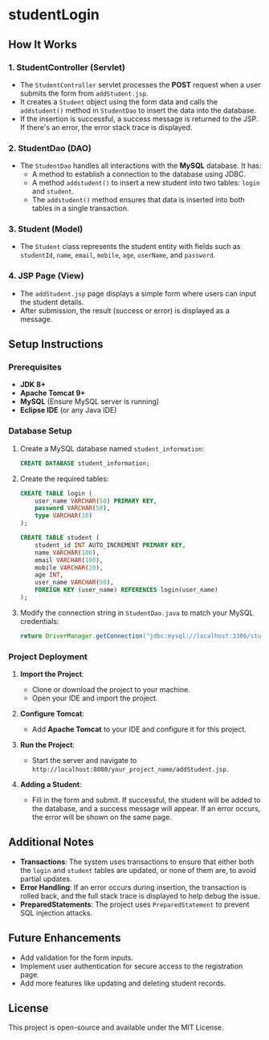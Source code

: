 # studentLogin

## How It Works

### 1. StudentController (Servlet)
- The `StudentController` servlet processes the **POST** request when a user submits the form from `addStudent.jsp`.
- It creates a `Student` object using the form data and calls the `addstudent()` method in `StudentDao` to insert the data into the database.
- If the insertion is successful, a success message is returned to the JSP. If there's an error, the error stack trace is displayed.

### 2. StudentDao (DAO)
- The `StudentDao` handles all interactions with the **MySQL** database. It has:
  - A method to establish a connection to the database using JDBC.
  - A method `addstudent()` to insert a new student into two tables: `login` and `student`.
  - The `addstudent()` method ensures that data is inserted into both tables in a single transaction.

### 3. Student (Model)
- The `Student` class represents the student entity with fields such as `studentId`, `name`, `email`, `mobile`, `age`, `userName`, and `password`.

### 4. JSP Page (View)
- The `addStudent.jsp` page displays a simple form where users can input the student details.
- After submission, the result (success or error) is displayed as a message.

## Setup Instructions

### Prerequisites

- **JDK 8+**
- **Apache Tomcat 9+**
- **MySQL** (Ensure MySQL server is running)
- **Eclipse IDE** (or any Java IDE)

### Database Setup

1. Create a MySQL database named `student_information`:

    ```sql
    CREATE DATABASE student_information;
    ```

2. Create the required tables:

    ```sql
    CREATE TABLE login (
        user_name VARCHAR(50) PRIMARY KEY,
        password VARCHAR(50),
        type VARCHAR(10)
    );

    CREATE TABLE student (
        student_id INT AUTO_INCREMENT PRIMARY KEY,
        name VARCHAR(100),
        email VARCHAR(100),
        mobile VARCHAR(20),
        age INT,
        user_name VARCHAR(50),
        FOREIGN KEY (user_name) REFERENCES login(user_name)
    );
    ```

3. Modify the connection string in `StudentDao.java` to match your MySQL credentials:

    ```java
    return DriverManager.getConnection("jdbc:mysql://localhost:3306/student_information", "your_username", "your_password");
    ```

### Project Deployment

1. **Import the Project**: 
   - Clone or download the project to your machine.
   - Open your IDE and import the project.

2. **Configure Tomcat**: 
   - Add **Apache Tomcat** to your IDE and configure it for this project.

3. **Run the Project**:
   - Start the server and navigate to `http://localhost:8080/your_project_name/addStudent.jsp`.

4. **Adding a Student**:
   - Fill in the form and submit. If successful, the student will be added to the database, and a success message will appear. If an error occurs, the error will be shown on the same page.

## Additional Notes

- **Transactions**: The system uses transactions to ensure that either both the `login` and `student` tables are updated, or none of them are, to avoid partial updates.
- **Error Handling**: If an error occurs during insertion, the transaction is rolled back, and the full stack trace is displayed to help debug the issue.
- **PreparedStatements**: The project uses `PreparedStatement` to prevent SQL injection attacks.

## Future Enhancements

- Add validation for the form inputs.
- Implement user authentication for secure access to the registration page.
- Add more features like updating and deleting student records.

## License

This project is open-source and available under the MIT License.
